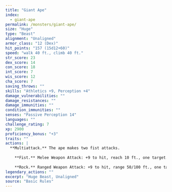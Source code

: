 ```yaml
---
title: "Giant Ape"
index:
  - giant-ape
permalink: /monsters/giant-ape/
size: "Huge"
type: "Beast"
alignment: "Unaligned"
armor_class: "12 (Dex)"
hit_points: "157 (15d12+60)"
speed: "walk 40 ft., climb 40 ft."
str_score: 23
dex_score: 14
con_score: 18
int_score: 7
wis_score: 12
cha_score: 7
saving_throws: ""
skills: "Athletics +9, Perception +4"
damage_vulnerabilities: ""
damage_resistances: ""
damage_immunities: ""
condition_immunities: ""
senses: "Passive Perception 14"
languages: ""
challenge_rating: 7
xp: 2900
proficiency_bonus: "+3"
traits: ""
actions: |
  **Multiattack.** The ape makes two fist attacks.
    
    **Fist.** Melee Weapon Attack: +9 to hit, reach 10 ft., one target. Hit: 22 (3d10 + 6) bludgeoning damage.
    
    **Rock.** Ranged Weapon Attack: +9 to hit, range 50/100 ft., one target. Hit: 30 (7d6 + 6) bludgeoning damage.  
legendary_actions: ""
excerpt: "Huge Beast, Unaligned"
source: "Basic Rules"
---
```


